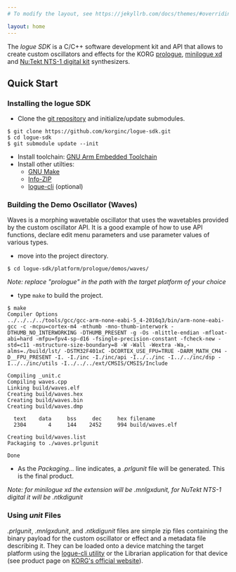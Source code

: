 ```yaml
---
# To modify the layout, see https://jekyllrb.com/docs/themes/#overriding-theme-defaults

layout: home
---
```


The *logue SDK* is a C/C++ software development kit and API that allows to create custom oscillators and effects for the KORG [prologue](https://www.korg.com/products/synthesizers/prologue), [minilogue xd](https://www.korg.com/products/synthesizers/minilogue_xd) and [Nu:Tekt NTS-1 digital kit](https://www.korg.com/products/synthesizers/nts_1) synthesizers.

## Quick Start

### Installing the logue SDK

 * Clone the [git repository](https://github.com/korginc/logue-sdk) and initialize/update submodules.

```
$ git clone https://github.com/korginc/logue-sdk.git
$ cd logue-sdk
$ git submodule update --init
```
 * Install toolchain: [GNU Arm Embedded Toolchain](https://github.com/korginc/logue-sdk/tools/gcc)
 * Install other utilties:
    * [GNU Make](https://github.com/korginc/logue-sdk/tools/make)
    * [Info-ZIP](https://github.com/korginc/logue-sdk/tools/zip)
    * [logue-cli](https://github.com/korginc/logue-sdk/tools/logue-cli) (optional)

### Building the Demo Oscillator (Waves)

Waves is a morphing wavetable oscillator that uses the wavetables provided by the custom oscillator API. It is a good example of how to use API functions, declare edit menu parameters and use parameter values of various types.

 * move into the project directory.

```
$ cd logue-sdk/platform/prologue/demos/waves/
```

  _Note: replace "prologue" in the path with the target platform of your choice_

 * type `make` to build the project.
 
 ```
$ make
Compiler Options
../../../../tools/gcc/gcc-arm-none-eabi-5_4-2016q3/bin/arm-none-eabi-gcc -c -mcpu=cortex-m4 -mthumb -mno-thumb-interwork -DTHUMB_NO_INTERWORKING -DTHUMB_PRESENT -g -Os -mlittle-endian -mfloat-abi=hard -mfpu=fpv4-sp-d16 -fsingle-precision-constant -fcheck-new -std=c11 -mstructure-size-boundary=8 -W -Wall -Wextra -Wa,-alms=./build/lst/ -DSTM32F401xC -DCORTEX_USE_FPU=TRUE -DARM_MATH_CM4 -D__FPU_PRESENT -I. -I./inc -I./inc/api -I../../inc -I../../inc/dsp -I../../inc/utils -I../../../ext/CMSIS/CMSIS/Include
    
Compiling _unit.c
Compiling waves.cpp
Linking build/waves.elf
Creating build/waves.hex
Creating build/waves.bin
Creating build/waves.dmp

   text	   data	    bss	    dec	    hex	filename
   2304	      4	    144	   2452	    994	build/waves.elf

Creating build/waves.list
Packaging to ./waves.prlgunit
 
Done
```
    
 * As the *Packaging...* line indicates, a *.prlgunit* file will be generated. This is the final product.

_Note: for minilogue xd the extension will be *.mnlgxdunit*, for NuTekt NTS-1 digital it will be *.ntkdigunit*_

### Using *unit* Files

*.prlgunit*, *.mnlgxdunit*, and  *.ntkdigunit* files are simple zip files containing the binary payload for the custom oscillator or effect and a metadata file describing it.
They can be loaded onto a device matching the target platform using the [logue-cli utility](https://github.com/korginc/logue-sdk/tools/logue-cli/) or the Librarian application for that device (see product page on [KORG's official website](https://korg.com)).
